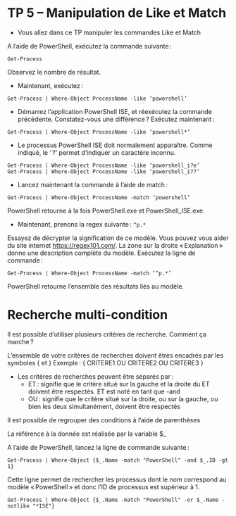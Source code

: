 # TP 5 – Manipulation de Like et Match 

* Vous allez dans ce TP manipuler les commandes Like et Match 


A l’aide de PowerShell, exécutez la commande suivante : 

```
Get-Process 
```

Observez le nombre de résultat. 


* Maintenant, exécutez : 

```
Get-Process | Where-Object ProcessName -like ‘powershell’ 
```

* Démarrez l’application PowerShell ISE, et réexécutez la commande précédente. Constatez-vous une différence ? Exécutez maintenant : 

```
Get-Process | Where-Object ProcessName -like ‘powershell*’ 
```

* Le processus PowerShell ISE doit normalement apparaître. Comme indiqué, le ‘ ?’ permet d’indiquer un caractère inconnu. 

```
Get-Process | Where-Object ProcessName -like ‘powershell_i?e’ 
Get-Process | Where-Object ProcessName -like ‘powershell_i??’ 
```

* Lancez maintenant la commande à l’aide de match : 

```
Get-Process | Where-Object ProcessName -match ‘powershell’ 
```

PowerShell retourne à la fois PowerShell.exe et PowerShell_ISE.exe. 

* Maintenant, prenons la regex suivante : ```^p.*``` 

Essayez de décrypter la signification de ce modèle. Vous pouvez vous aider du site internet https://regex101.com/. La zone sur la droite « Explanation » donne une description complète du modèle. Exécutez la ligne de commande : 

```
Get-Process | Where-Object ProcessName -match ‘^p.*’ 
```

PowerShell retourne l’ensemble des résultats liés au modèle.  

# Recherche multi-condition 

Il est possible d’utiliser plusieurs critères de recherche. Comment ça marche ?  

L’ensemble de votre critères de recherches doivent êtres encadrés par les symboles { et } 
Exemple : { CRITERE1 OU CRITERE2 OU CRITERE3 } 

* Les critères de recherches peuvent être séparés par : 
  * ET : signifie que le critère situé sur la gauche et la droite du ET doivent être respectés. ET est noté en tant que -and 
  * OU : signifie que le critère situé sur la droite, ou sur la gauche, ou bien les deux simultanément, doivent être respectés 

Il est possible de regrouper des conditions à l’aide de parenthèses 

La référence à la donnée est réalisée par la variable $_ 

A l’aide de PowerShell, lancez la ligne de commande suivante : 

```
Get-Process | Where-Object {$_.Name -match "PowerShell" -and $_.ID -gt 1} 
```

Cette ligne permet de rechercher les processus dont le nom correspond au modèle « PowerShell » et donc l’ID de processus est supérieur à 1. 

```
Get-Process | Where-Object {$_.Name -match "PowerShell" -or $_.Name -notlike "*ISE"} 
```
 
